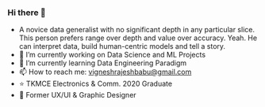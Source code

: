 ### Hi there 👋

- A novice data generalist with no significant depth in any particular slice. This person prefers range over depth and value over accuracy. Yeah. He can interpret data, build human-centric models and tell a story.
- 🔭 I’m currently working on Data Science and ML Projects
- 🌱 I’m currently learning Data Engineering Paradigm
- 📫 How to reach me: vigneshrajeshbabu@gmail.com
- ⭐ TKMCE Electronics & Comm. 2020 Graduate
- 🎇 Former UX/UI & Graphic Designer
<!--
**vrbabu9000/vrbabu9000** is a ✨ _special_ ✨ repository because its `README.md` (this file) appears on your GitHub profile.

Here are some ideas to get you started:

- 🔭 I’m currently working on ...
- 🌱 I’m currently learning ...
- 👯 I’m looking to collaborate on ...
- 🤔 I’m looking for help with ...
- 💬 Ask me about ...
- 📫 How to reach me: ...
- 😄 Pronouns: ...
- ⚡ Fun fact: ...
-->
